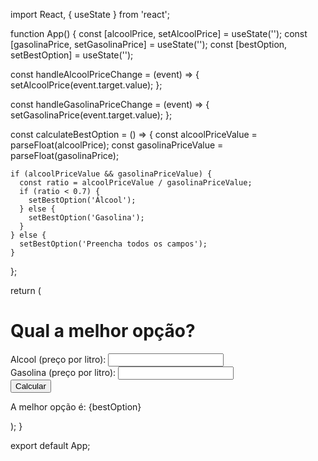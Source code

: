 import React, { useState } from 'react';

function App() {
  const [alcoolPrice, setAlcoolPrice] = useState('');
  const [gasolinaPrice, setGasolinaPrice] = useState('');
  const [bestOption, setBestOption] = useState('');

  const handleAlcoolPriceChange = (event) => {
    setAlcoolPrice(event.target.value);
  };

  const handleGasolinaPriceChange = (event) => {
    setGasolinaPrice(event.target.value);
  };

  const calculateBestOption = () => {
    const alcoolPriceValue = parseFloat(alcoolPrice);
    const gasolinaPriceValue = parseFloat(gasolinaPrice);

    if (alcoolPriceValue && gasolinaPriceValue) {
      const ratio = alcoolPriceValue / gasolinaPriceValue;
      if (ratio < 0.7) {
        setBestOption('Álcool');
      } else {
        setBestOption('Gasolina');
      }
    } else {
      setBestOption('Preencha todos os campos');
    }
  };

  return (
    <div className="container">
      <h1>Qual a melhor opção?</h1>
      <div className="input-group">
        <label htmlFor="alcool-price">Alcool (preço por litro):</label>
        <input
          type="number"
          id="alcool-price"
          value={alcoolPrice}
          onChange={handleAlcoolPriceChange}
        />
      </div>
      <div className="input-group">
        <label htmlFor="gasolina-price">Gasolina (preço por litro):</label>
        <input
          type="number"
          id="gasolina-price"
          value={gasolinaPrice}
          onChange={handleGasolinaPriceChange}
        />
      </div>
      <button onClick={calculateBestOption}>Calcular</button>
      <p>A melhor opção é: {bestOption}</p>
    </div>
  );
}

export default App;
